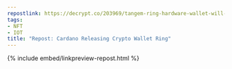 ```yaml
---
repostlink: https://decrypt.co/203969/tangem-ring-hardware-wallet-will-debut-at-cardano-summit-2023
tags:
- NFT
- IOT
title: "Repost: Cardano Releasing Crypto Wallet Ring"
---
```


{% include embed/linkpreview-repost.html %}
